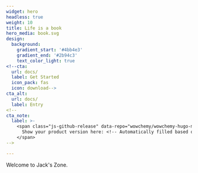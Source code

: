 ```yaml
---
widget: hero
headless: true
weight: 10
title: Life is a book
hero_media: book.svg
design:
  background:
    gradient_start: '#4bb4e3'
    gradient_end: '#2b94c3'
    text_color_light: true
<!--cta:
  url: docs/
  label: Get Started
  icon_pack: fas
  icon: download-->
cta_alt:
  url: docs/
  label: Entry
<!--
cta_note:
  label: >-
    <span class="js-github-release" data-repo="wowchemy/wowchemy-hugo-modules">
      Show your product version here: <!-- Automatically filled based on data-repo value -->
    </span> 
-->

---
```


<!--Published with the [Wowchemy Website Builder](https://sourcethemes.com/academic/) for Hugo.-->

<!--Write something interesting about your project here.-->
Welcome to Jack's Zone.

<!-- <a class="github-button" href="https://github.com/wowchemy/wowchemy-hugo-modules" data-icon="octicon-star" data-size="large" data-show-count="true" aria-label="Star Wowchemy Website Builder for Hugo">Star Wowchemy Website Builder for Hugo</a><br><a class="github-button" href="https://github.com/wowchemy/starter-book" data-icon="octicon-star" data-size="large" data-show-count="true" aria-label="Star the Book template">Star the Book template</a><script async defer src="https://buttons.github.io/buttons.js"></script> -->
